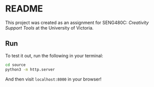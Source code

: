 # README
This project was created as an assignment for SENG480C: *Creativity Support Tools* at the University of Victoria.

## Run
To test it out, run the following in your terminal:
```sh
cd source
python3 -m http.server
```
And then visit `localhost:8000` in your browser!
